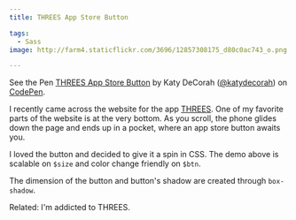 ```yaml
---
title: THREES App Store Button

tags:
  - Sass
image: http://farm4.staticflickr.com/3696/12857308175_d80c0ac743_o.png

---
```


<p data-height="266" data-theme-id="97" data-slug-hash="dAwft" data-default-tab="result" class='codepen'>See the Pen <a href='http://codepen.io/katydecorah/pen/dAwft'>THREES App Store Button</a> by Katy DeCorah (<a href='http://codepen.io/katydecorah'>@katydecorah</a>) on <a href='http://codepen.io'>CodePen</a>.</p>

I recently came across the website for the app [THREES](http://asherv.com/threes/). One of my favorite parts of the website is at the very bottom. As you scroll, the phone glides down the page and ends up in a pocket, where an app store button awaits you.

I loved the button and decided to give it a spin in CSS. The demo above is scalable on `$size` and color change friendly on `$btn`.

The dimension of the button and button's shadow are created through `box-shadow`.

Related: I'm addicted to THREES.
